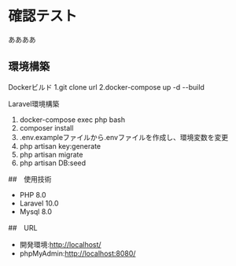 # 確認テスト
ああああ

## 環境構築

Dockerビルド
1.git clone url
2.docker-compose up -d --build

Laravel環境構築

1. docker-compose exec php bash
2. composer install
3. .env.exampleファイルから.envファイルを作成し、環境変数を変更
4. php artisan key:generate
5. php artisan migrate
6. php artisan DB:seed

##　使用技術
- PHP 8.0
- Laravel 10.0
- Mysql 8.0

##　URL
- 開発環境:<http://localhost/>
- phpMyAdmin:<http://localhost:8080/>
